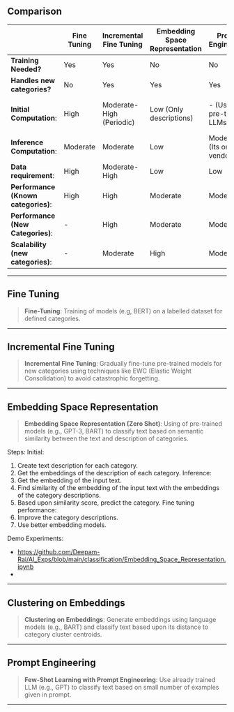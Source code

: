 ## Comparison

|                                     | **Fine Tuning** | **Incremental Fine Tuning** | Embedding Space Representation | **Prompt Engineering**        | **Clustering on Embedding**        |
| ----------------------------------- | --------------- | --------------------------- | ------------------------------ | ----------------------------- | ---------------------------------- |
| **Training Needed?**                | Yes             | Yes                         | No                             | No                            | No                                 |
| **Handles new categories?**         | No              | Yes                         | Yes                            | Yes                           | Yes                                |
| **Initial Computation**:            | High            | Moderate-High (Periodic)    | Low (Only descriptions)        | - (Use of  pre-trained  LLMs) | Moderate (Embedding training data) |
| **Inference Computation**:          | Moderate        | Moderate                    | Low                            | Moderate (Its on vendor)      | Low                                |
| **Data requirement**:               | High            | Moderate-High               | Low                            | Low                           | Moderate                           |
| **Performance (Known categories)**: | High            | High                        | Moderate                       | Moderate                      | Moderate                           |
| **Performance (New Categories)**:   | -               | High                        | Moderate                       | Moderate                      | Moderate                           |
| **Scalability (new categories)**:   | -               | Moderate                    | High                           | Moderate                      | High                               |

----
## Fine Tuning
> **Fine-Tuning**: Training of models (e.g, BERT) on a labelled dataset for defined categories.


----
## Incremental Fine Tuning
>**Incremental Fine Tuning**: Gradually fine-tune pre-trained models for new categories using techniques like EWC (Elastic Weight Consolidation) to avoid catastrophic forgetting.


----
## Embedding Space Representation
>**Embedding Space Representation (Zero Shot)**: Using of pre-trained models (e.g., GPT-3, BART) to classify text based on semantic similarity between the text and description of categories.

Steps:
Initial:
1. Create text description for each category.
2. Get the embeddings of the description of each category.
Inference:
1. Get the embedding of the input text.
2. Find similarity of the embedding of the input text with the embeddings of the category descriptions.
3. Based upon similarity score, predict the category.
Fine tuning performance:
1. Improve the category descriptions.
2. Use better embedding models.

Demo Experiments:
- https://github.com/Deepam-Rai/AI_Exps/blob/main/classification/Embedding_Space_Representation.ipynb
- 


----
## Clustering on Embeddings
>**Clustering on Embeddings**: Generate embeddings using language models (e.g., BART) and classify text based upon its distance to category cluster centroids.


----
## Prompt Engineering
>**Few-Shot Learning with Prompt Engineering**: Use already trained LLM (e.g., GPT) to classify text based on small number of examples given in prompt.


----